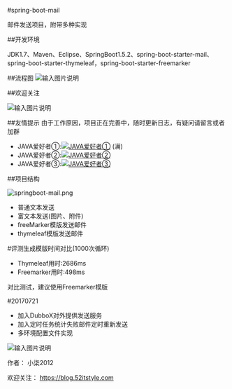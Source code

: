 #spring-boot-mail

邮件发送项目，附带多种实现

##开发环境

JDK1.7、Maven、Eclipse、SpringBoot1.5.2、spring-boot-starter-mail、spring-boot-starter-thymeleaf，spring-boot-starter-freemarker

##流程图
![输入图片说明](https://git.oschina.net/uploads/images/2017/0801/190708_991f282a_87650.png "2574887637.png")

##欢迎关注

![输入图片说明](https://git.oschina.net/uploads/images/2017/0802/192404_8b5f9807_87650.jpeg "1801066129 (1).jpg")

##友情提示
由于工作原因，项目正在完善中，随时更新日志，有疑问请留言或者加群

- JAVA爱好者①:<a target="_blank" href="//shang.qq.com/wpa/qunwpa?idkey=f316b04ba30f31190c0d8120b5c54acf245299726b4450fb6fc64753dd546bf8"><img border="0" src="//pub.idqqimg.com/wpa/images/group.png" alt="JAVA爱好者①" title="JAVA爱好者①"></a> (满)
- JAVA爱好者②:<a target="_blank" href="//shang.qq.com/wpa/qunwpa?idkey=b2fc105d5cf11231cd863dc829b82f50454b693ad20b892a362de5adbcc9b0b3"><img border="0" src="//pub.idqqimg.com/wpa/images/group.png" alt="JAVA爱好者②" title="JAVA爱好者②"></a>
- JAVA爱好者③:<a target="_blank" href="//shang.qq.com/wpa/qunwpa?idkey=cbee3cb06364401522ea90776a1bd83cdbbed20622b93a37158d41460537db96"><img border="0" src="//pub.idqqimg.com/wpa/images/group.png" alt="JAVA爱好者③" title="JAVA爱好者③"></a>

##项目结构

![springboot-mail.png](https://blog.52itstyle.com/usr/uploads/2017/07/429638365.png)


- 普通文本发送
- 富文本发送(图片、附件)
- freeMarker模版发送邮件
- thymeleaf模版发送邮件

#评测生成模版时间对比(1000次循环)


- Thymeleaf用时:2686ms
- Freemarker用时:498ms

对比测试，建议使用Freemarker模版

#20170721
- 加入DubboX对外提供发送服务
- 加入定时任务统计失败邮件定时重新发送
- 多环境配置文件实现

![输入图片说明](https://blog.52itstyle.com/usr/uploads/58ad45c0b9e21.gif "在这里输入图片标题")

作者： 小柒2012

欢迎关注： https://blog.52itstyle.com
